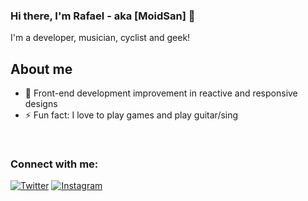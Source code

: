 ### Hi there, I'm Rafael - aka [MoidSan] 👋
I'm a developer, musician, cyclist and geek!
<h2>About me</h2>
<ul>
<li>🌱 Front-end development improvement in reactive and responsive designs</li>
<li>⚡ Fun fact: I love to play games and play guitar/sing</li>
  </ul>

<br    />




### Connect with me:
[![Twitter](https://img.shields.io/badge/-Twitter-%231DA1F2.svg?&style=flat-square&logo=twitter&logoColor=white)](https://twitter.com/Moidsan2)
[![Instagram](https://img.shields.io/badge/-Instagram-%23E4405F.svg?&style=flat-square&logo=instagram&logoColor=white)](https://instagram.com/rafaelmoid)



[twitter]: https://twitter.com/Moidsan2
[youtube]: https://youtube.com/UCHqMAlgf6iK5kuKt7THx54w
[instagram]: https://instagram.com/rafaelmoid
[linkedin]: https://linkedin.com/in/rafaelvarelati

